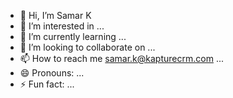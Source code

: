 - 👋 Hi, I’m Samar K
- 👀 I’m interested in ...
- 🌱 I’m currently learning ...
- 💞️ I’m looking to collaborate on ...
- 📫 How to reach me samar.k@kapturecrm.com ...
- 😄 Pronouns: ...
- ⚡ Fun fact: ...

<!---
samar-kapture/samar-kapture is a ✨ special ✨ repository because its `README.md` (this file) appears on your GitHub profile.
You can click the Preview link to take a look at your changes.
--->

